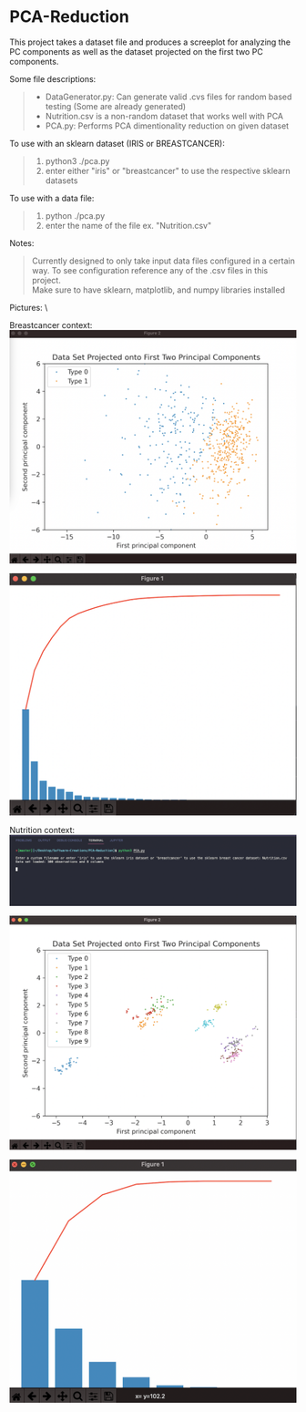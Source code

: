 # PCA-Reduction
This project takes a dataset file and produces a screeplot for analyzing the PC components as well as the dataset projected on the first two PC components.


Some file descriptions: 
 >  - DataGenerator.py: Can generate valid .cvs files for random based testing (Some are already generated)
 >  - Nutrition.csv is a non-random dataset that works well with PCA
 >  - PCA.py: Performs PCA dimentionality reduction on given dataset

     
To use with an sklearn dataset (IRIS or BREASTCANCER): 
 > 1. python3 ./pca.py
 > 2. enter either "iris" or "breastcancer" to use the respective sklearn datasets


To use with a data file: 
> 1. python ./pca.py 
> 2. enter the name of the file ex. "Nutrition.csv"
  
Notes: 

> Currently designed to only take input data files configured in a certain way. To see configuration reference any of the .csv files in this project.  
> Make sure to have sklearn, matplotlib, and numpy libraries installed 

Pictures: \\

Breastcancer context: 
![image1](output_images/Breastcancer-Projection.png?raw=true "pictransferINIT")

![image2](output_images/Breastcancer-Scree.png?raw=true "pictransferINIT")

Nutrition context: 
![image3](output_images/Nutrition-CLI.png?raw=true "pictransferINIT")

![image4](output_images/Nutrition-Projection.png?raw=true "pictransferINIT")

![image5](output_images/Nutrition-Scree.png?raw=true "pictransferINIT")





